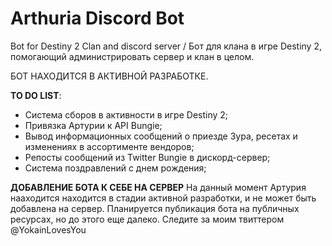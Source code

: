 # Arthuria Discord Bot
Bot for Destiny 2 Clan and discord server / Бот для клана в игре Destiny 2, помогающий администрировать сервер и клан в целом.

БОТ НАХОДИТСЯ В АКТИВНОЙ РАЗРАБОТКЕ.

**TO DO LIST**:
- Система сборов в активности в игре Destiny 2;
- Привязка Артурии к API Bungie;
- Вывод информационных сообщений о приезде Зура, ресетах и изменениях в ассортименте вендоров;
- Репосты сообщений из Twitter Bungie в дискорд-сервер;
- Система поздравлений с днем рождения;

**ДОБАВЛЕНИЕ БОТА К СЕБЕ НА СЕРВЕР**
На данный момент Артурия нааходится находится в стадии активной разработки, и не может быть добавлена на сервер. Планируется публикация бота на публичных ресурсах, но до этого еще далеко. Следите за моим твиттером @YokainLovesYou

